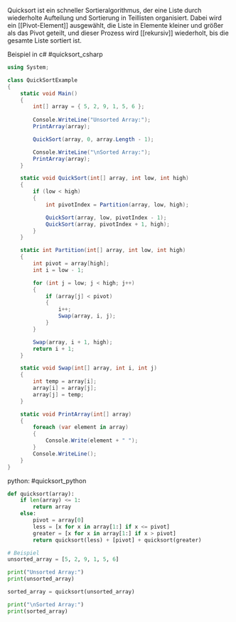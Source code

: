 Quicksort ist ein schneller Sortieralgorithmus, der eine Liste durch wiederholte Aufteilung und Sortierung in Teillisten organisiert. Dabei wird ein [[Pivot-Element]] ausgewählt, die Liste in Elemente kleiner und größer als das Pivot geteilt, und dieser Prozess wird [[rekursiv]] wiederholt, bis die gesamte Liste sortiert ist.

Beispiel in c#
#quicksort_csharp
```csharp
using System;

class QuickSortExample
{
    static void Main()
    {
        int[] array = { 5, 2, 9, 1, 5, 6 };
        
        Console.WriteLine("Unsorted Array:");
        PrintArray(array);

        QuickSort(array, 0, array.Length - 1);

        Console.WriteLine("\nSorted Array:");
        PrintArray(array);
    }

    static void QuickSort(int[] array, int low, int high)
    {
        if (low < high)
        {
            int pivotIndex = Partition(array, low, high);

            QuickSort(array, low, pivotIndex - 1);
            QuickSort(array, pivotIndex + 1, high);
        }
    }

    static int Partition(int[] array, int low, int high)
    {
        int pivot = array[high];
        int i = low - 1;

        for (int j = low; j < high; j++)
        {
            if (array[j] < pivot)
            {
                i++;
                Swap(array, i, j);
            }
        }

        Swap(array, i + 1, high);
        return i + 1;
    }

    static void Swap(int[] array, int i, int j)
    {
        int temp = array[i];
        array[i] = array[j];
        array[j] = temp;
    }

    static void PrintArray(int[] array)
    {
        foreach (var element in array)
        {
            Console.Write(element + " ");
        }
        Console.WriteLine();
    }
}

```

python:
#quicksort_python
```python
def quicksort(array):
    if len(array) <= 1:
        return array
    else:
        pivot = array[0]
        less = [x for x in array[1:] if x <= pivot]
        greater = [x for x in array[1:] if x > pivot]
        return quicksort(less) + [pivot] + quicksort(greater)

# Beispiel
unsorted_array = [5, 2, 9, 1, 5, 6]

print("Unsorted Array:")
print(unsorted_array)

sorted_array = quicksort(unsorted_array)

print("\nSorted Array:")
print(sorted_array)

```
